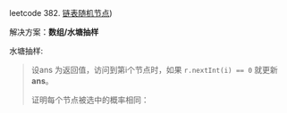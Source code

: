 leetcode 382. [链表随机节点](https://leetcode.cn/problems/linked-list-random-node/))



解决方案：**数组/水塘抽样**

水塘抽样:

> 设ans 为返回值，访问到第i个节点时，如果 `r.nextInt(i) == 0` 就更新**ans**。
>
> 证明每个节点被选中的概率相同：
>
> 

```java
```

